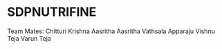 # SDPNUTRIFINE
Team Mates: 
Chitturi Krishna Aasritha
Aasritha Vathsala Apparaju
Vishnu Teja
Varun Teja


